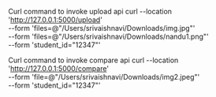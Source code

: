 Curl command to invoke upload api
curl --location 'http://127.0.0.1:5000/upload' \
--form 'files=@"/Users/srivaishnavi/Downloads/img.jpg"' \
--form 'files=@"/Users/srivaishnavi/Downloads/nandu1.png"' \
--form 'student_id="12347"'

Curl command to invoke compare api
curl --location 'http://127.0.0.1:5000/compare' \
--form 'file=@"/Users/srivaishnavi/Downloads/img2.jpeg"' \
--form 'student_id="12347"'

